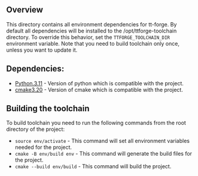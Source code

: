 Overview
-----
This directory contains all environment dependencies for tt-forge. By default all dependencies will be installed
to the /opt/ttforge-toolchain directory. To override this behavior, set the `TTFORGE_TOOLCHAIN_DIR` environment variable.
Note that you need to build toolchain only once, unless you want to update it.

Dependencies:
-----
* [Python.3.11](https://www.python.org/downloads/release/python-3100/) - Version of python which is compatible with the project.
* [cmake3.20](https://cmake.org/download/) - Version of cmake which is compatible with the project.

Building the toolchain
-----
To build toolchain you need to run the following commands from the root directory of the project:
* `source env/activate` - This command will set all environment variables needed for the project.
* `cmake -B env/build env` - This command will generate the build files for the project.
* `cmake --build env/build` - This command will build the project.
